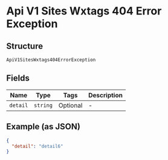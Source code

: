 
# Api V1 Sites Wxtags 404 Error Exception

## Structure

`ApiV1SitesWxtags404ErrorException`

## Fields

| Name | Type | Tags | Description |
|  --- | --- | --- | --- |
| `detail` | `string` | Optional | - |

## Example (as JSON)

```json
{
  "detail": "detail6"
}
```

